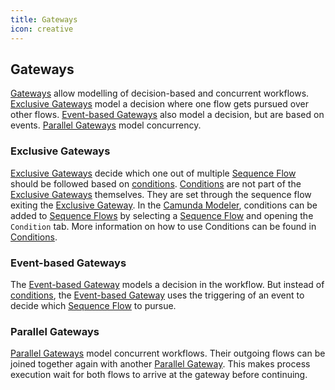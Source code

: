 ```yaml
---
title: Gateways
icon: creative
---
```


## Gateways

[Gateways](https://docs.camunda.org/manual/7.21/reference/bpmn20/gateways/) allow modelling of decision-based and concurrent workflows. [Exclusive Gateways](#exclusive-gateways) model a decision where one flow gets pursued over other flows. [Event-based Gateways](#event-based-gateways) also model a decision, but are based on events. [Parallel Gateways](#parallel-gateways) model concurrency.

### Exclusive Gateways

[Exclusive Gateways](https://docs.camunda.org/manual/7.21/reference/bpmn20/gateways/exclusive-gateway/) decide which one out of multiple [Sequence Flow](sequence-flow.md) should be followed based on [conditions](https://docs.camunda.org/manual/7.21/user-guide/process-engine/expression-language/#conditions). [Conditions](https://docs.camunda.org/manual/7.21/user-guide/process-engine/expression-language/#conditions) are not part of the [Exclusive Gateways](https://docs.camunda.org/manual/7.21/reference/bpmn20/gateways/exclusive-gateway/) themselves. They are set through the sequence flow exiting the [Exclusive Gateway](https://docs.camunda.org/manual/7.21/reference/bpmn20/gateways/exclusive-gateway/).  In the [Camunda Modeler](https://camunda.com/download/modeler/), conditions can be added to [Sequence Flows](sequence-flow.md) by selecting a [Sequence Flow](sequence-flow.md) and opening the `Condition` tab. More information on how to use Conditions can be found in [Conditions](conditions.md).

### Event-based Gateways

The [Event-based Gateway](https://docs.camunda.org/manual/7.21/reference/bpmn20/gateways/event-based-gateway/) models a decision in the workflow. But instead of [conditions](./conditions.md), the [Event-based Gateway](https://docs.camunda.org/manual/7.21/reference/bpmn20/gateways/event-based-gateway/) uses the triggering of an event to decide which [Sequence Flow](sequence-flow.md) to pursue.

### Parallel Gateways

[Parallel Gateways](https://docs.camunda.org/manual/latest/reference/bpmn20/gateways/parallel-gateway/) model concurrent workflows. Their outgoing flows can be joined together again with another [Parallel Gateway](https://docs.camunda.org/manual/latest/reference/bpmn20/gateways/parallel-gateway/). This makes process execution wait for both flows to arrive at the gateway before continuing.